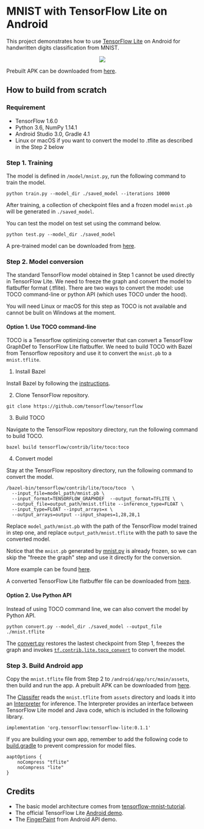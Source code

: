 # MNIST with TensorFlow Lite on Android

This project demonstrates how to use [TensorFlow Lite](https://github.com/tensorflow/tensorflow/tree/master/tensorflow/contrib/lite) on Android for handwritten digits classification from MNIST.

<div align="center">
  <img src="image/demo.gif" heigit="500"/>
</div>

Prebuilt APK can be downloaded from [here](https://github.com/nex3z/tflite-mnist-android/releases/download/v1.0.0/tflite-mnist.apk).

## How to build from scratch

### Requirement

- TensorFlow 1.6.0
- Python 3.6, NumPy 1.14.1
- Android Studio 3.0, Gradle 4.1
- Linux or macOS if you want to convert the model to .tflite as described in the Step 2 below


### Step 1. Training

The model is defined in `/model/mnist.py`, run the following command to train the model.

```
python train.py --model_dir ./saved_model --iterations 10000
```

After training, a collection of checkpoint files and a frozen model `mnist.pb` will be generated in `./saved_model`.

You can test the model on test set using the command below.

```
python test.py --model_dir ./saved_model
```

A pre-trained model can be downloaded from [here](https://github.com/nex3z/tflite-mnist-android/releases/download/v1.0.0/mnist-10000.zip).

### Step 2. Model conversion

The standard TensorFlow model obtained in Step 1 cannot be used directly in TensorFlow Lite. We need to freeze the graph and convert the model to flatbuffer format (.tflite). There are two ways to convert the model: use TOCO command-line or python API (which uses TOCO under the hood). 

You will need Linux or macOS for this step as TOCO is not available and cannot be bulit on Windows at the moment.

#### Option 1. Use TOCO command-line

TOCO is a Tensorflow optimizing converter that can convert a TensorFlow GraphDef to TensorFlow Lite flatbuffer. We need to build TOCO with Bazel from Tensorflow repository and use it to convert the `mnist.pb` to a `mnist.tflite`. 

1. Install Bazel

Install Bazel by following the [instructions](https://docs.bazel.build/versions/master/install.html).

2. Clone TensorFlow repository.

```
git clone https://github.com/tensorflow/tensorflow
```

3. Build TOCO

Navigate to the TensorFlow repository directory, run the following command to build TOCO.

```
bazel build tensorflow/contrib/lite/toco:toco
```

4. Convert model

Stay at the TensorFlow repository directory, run the following command to convert the model.

```
/bazel-bin/tensorflow/contrib/lite/toco/toco  \
  --input_file=model_path/mnist.pb \
  --input_format=TENSORFLOW_GRAPHDEF  --output_format=TFLITE \
  --output_file=output_path/mnist.tflite --inference_type=FLOAT \
  --input_type=FLOAT --input_arrays=x \
  --output_arrays=output --input_shapes=1,28,28,1
```

Replace `model_path/mnist.pb` with the path of the TensorFlow model trained in step one, and replace `output_path/mnist.tflite` with the path to save the converted model.

Notice that the `mnist.pb` generated by [mnist.py](https://github.com/nex3z/tflite-mnist-android/blob/master/model/mnist.py) is already frozen, so we can skip the "freeze the graph" step and use it directly for the conversion.

More example can be found [here](https://github.com/tensorflow/tensorflow/blob/master/tensorflow/contrib/lite/toco/g3doc/cmdline_examples.md).

A converted TensorFlow Lite flatbuffer file can be downloaded from [here](https://github.com/nex3z/tflite-mnist-android/releases/download/v1.0.0/mnist.tflite).

#### Option 2. Use Python API

Instead of using TOCO command line, we can also convert the model by Python API.

```
python convert.py --model_dir ./saved_model --output_file ./mnist.tflite
```

The [convert.py](https://github.com/nex3z/tflite-mnist-android/blob/master/convert.py) restores the lastest checkpoint from Step 1, freezes the graph and invokes [`tf.contrib.lite.toco_convert`](https://www.tensorflow.org/versions/master/api_docs/python/tf/contrib/lite/toco_convert) to convert the model.

### Step 3. Build Android app

Copy the `mnist.tflite` file from Step 2 to `/android/app/src/main/assets`, then build and run the app. A prebuilt APK can be downloaded from [here](https://github.com/nex3z/tflite-mnist-android/releases/download/v1.0.0/tflite-mnist.apk).

The [Classifer](https://github.com/nex3z/tflite-mnist-android/blob/master/android/app/src/main/java/com/nex3z/tflitemnist/Classifier.java) reads the `mnist.tflite` from `assets` directory and loads it into an [Interpreter](https://github.com/tensorflow/tensorflow/blob/master/tensorflow/contrib/lite/java/src/main/java/org/tensorflow/lite/Interpreter.java) for inference. The Interpreter provides an interface between TensorFlow Lite model and Java code, which is included in the following library.

```
implementation 'org.tensorflow:tensorflow-lite:0.1.1'
```

If you are building your own app, remember to add the following code to [build.gradle](https://github.com/nex3z/tflite-mnist-android/blob/master/android/app/build.gradle#L19) to prevent compression for model files.

```
aaptOptions {
    noCompress "tflite"
    noCompress "lite"
}
```

## Credits

- The basic model architecture comes from [tensorflow-mnist-tutorial](https://github.com/martin-gorner/tensorflow-mnist-tutorial).
- The official TensorFlow Lite [Android demo](https://github.com/tensorflow/tensorflow/tree/master/tensorflow/contrib/lite/java/demo/app).
- The [FingerPaint](https://android.googlesource.com/platform/development/+/master/samples/ApiDemos/src/com/example/android/apis/graphics/FingerPaint.java) from Android API demo.
